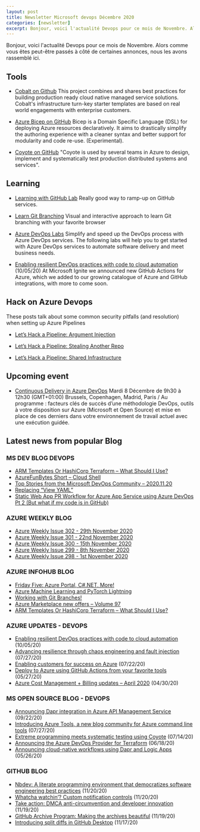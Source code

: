 ```yaml
---
layout: post
title: Newsletter Microsoft devops Décembre 2020
categories: [newsletter]
excerpt: Bonjour, voici l'actualité Devops pour ce mois de Novembre. Alors comme vous êtes peut-être passés à côté de certaines annonces, nous les avons rassemblé ici. 
---
```

Bonjour, voici l'actualité Devops pour ce mois de Novembre. Alors comme vous êtes peut-être passés à côté de certaines annonces, nous les avons rassemblé ici. 

## Tools

- [Cobalt on Github](https://github.com/microsoft/cobalt) This project combines and shares best practices for building production ready cloud native managed service solutions. Cobalt's infrastructure turn-key starter templates are based on real world engagements with enterprise customers.

- [Azure Bicep on GitHub](https://github.com/Azure/bicep) Bicep is a Domain Specific Language (DSL) for deploying Azure resources declaratively. It aims to drastically simplify the authoring experience with a cleaner syntax and better support for modularity and code re-use. (Experimental).

- [Coyote on GitHub](https://microsoft.github.io/coyote/) "Coyote is used by several teams in Azure to design, implement and systematically test production distributed systems and services".

## Learning

- [Learning with GitHub Lab](https://lab.github.com/) Really good way to ramp-up on GitHub services. 
 
- [Learn Git Branching](https://learngitbranching.js.org/) Visual and interactive approach to learn Git branching with your favorite browser
 
- [Azure DevOps Labs](https://azuredevopslabs.com/) Simplify and speed up the DevOps process with Azure DevOps services. The following labs will help you to get started with Azure DevOps services to automate software delivery and meet business needs.

- [Enabling resilient DevOps practices with code to cloud automation](https://azure.microsoft.com/blog/enabling-resilient-devops-practices-with-code-to-cloud-automation/) (10/05/20) 
 At Microsoft Ignite we announced new GitHub Actions for Azure, which we added to our growing catalogue of Azure and GitHub integrations, with more to come soon.

## Hack on Azure Devops

These posts talk about some common security pitfalls (and resolution) when setting up Azure Pipelines

- [Let’s Hack a Pipeline: Argument Injection](https://devblogs.microsoft.com/devops/pipeline-argument-injection/)

- [Let’s Hack a Pipeline: Stealing Another Repo](https://devblogs.microsoft.com/devops/pipeline-stealing-another-repo/)

- [Let’s Hack a Pipeline: Shared Infrastructure](https://devblogs.microsoft.com/devops/pipeline-shared-infrastructure/)

## Upcoming event

- [Continuous Delivery in Azure DevOps](https://info.microsoft.com/FR-DevOps-WBNR-FY21-12Dec-08-ContinuousdeliveryinAzureDevOps-SRDEM51951_LP01Registration-ForminBody.html) Mardi 8 Décembre de 9h30 à 12h30 (GMT+01:00) Brussels, Copenhagen, Madrid, Paris / Au programme : facteurs clés de succès d’une méthodologie DevOps, outils à votre disposition sur Azure (Microsoft et Open Source) et mise en place de ces derniers dans votre environnement de travail actuel avec une exécution guidée.

## Latest news from popular Blog 

### MS DEV BLOG DEVOPS 

<!-- DEVBLOGDEVOPS:START -->
- [ARM Templates Or HashiCorp Terraform – What Should I Use?](https://devblogs.microsoft.com/devops/arm-templates-or-hashicorp-terraform-what-should-i-use/)
- [AzureFunBytes Short – Cloud Shell](https://devblogs.microsoft.com/devops/azurefunbytes-short-cloud-shell/)
- [Top Stories from the Microsoft DevOps Community – 2020.11.20](https://devblogs.microsoft.com/devops/top-stories-from-the-microsoft-devops-community-2020-11-20/)
- [Replacing “View YAML”](https://devblogs.microsoft.com/devops/replacing-view-yaml/)
- [Static Web App PR Workflow for Azure App Service using Azure DevOps Pt 2 (But what if my code is in GitHub)](https://devblogs.microsoft.com/devops/static-web-app-pr-workflow-for-azure-app-service-using-azure-devops-pt-2-but-what-if-my-code-is-in-github/)
<!-- DEVBLOGDEVOPS:END -->


### AZURE WEEKLY BLOG

<!-- AZUREWEEKLY:START -->
- [Azure Weekly Issue 302 - 29th November 2020](https://azureweekly.info/issue-302.html)
- [Azure Weekly Issue 301 - 22nd November 2020](https://azureweekly.info/issue-301.html)
- [Azure Weekly Issue 300 - 15th November 2020](https://azureweekly.info/issue-300.html)
- [Azure Weekly Issue 299 - 8th November 2020](https://azureweekly.info/issue-299.html)
- [Azure Weekly Issue 298 - 1st November 2020](https://azureweekly.info/issue-298.html)
<!-- AZUREWEEKLY:END -->

### AZURE INFOHUB BLOG 

<!-- AZUREINFOHUB:START -->
- [Friday Five: Azure Portal, C#.NET, More!](https://techcommunity.microsoft.com/t5/microsoft-mvp-award-program-blog/friday-five-azure-portal-c-net-more/ba-p/1928256)
- [Azure Machine Learning and PyTorch Lightning](https://techcommunity.microsoft.com/t5/educator-developer-blog/azure-machine-learning-and-pytorch-lightning/ba-p/1936084)
- [Working with Git Branches!](https://techcommunity.microsoft.com/t5/itops-talk-blog/working-with-git-branches/ba-p/1900867)
- [Azure Marketplace new offers – Volume 97](https://techcommunity.microsoft.com/t5/azure-marketplace/azure-marketplace-new-offers-volume-97/ba-p/1791141)
- [ARM Templates Or HashiCorp Terraform – What Should I Use?](https://devblogs.microsoft.com/devops/arm-templates-or-hashicorp-terraform-what-should-i-use/)
<!-- AZUREINFOHUB:END -->


### AZURE UPDATES - DEVOPS 

<!-- AZUREUPDATES:START -->

 - [Enabling resilient DevOps practices with code to cloud automation](https://azure.microsoft.com/blog/enabling-resilient-devops-practices-with-code-to-cloud-automation/) (10/05/20)
 - [Advancing resilience through chaos engineering and fault injection](https://azure.microsoft.com/blog/advancing-resilience-through-chaos-engineering-and-fault-injection/) (07/27/20)
 - [Enabling customers for success on Azure](https://azure.microsoft.com/blog/enabling-customers-for-success-on-azure/) (07/22/20)
 - [Deploy to Azure using GitHub Actions from your favorite tools](https://azure.microsoft.com/blog/deploy-to-azure-using-github-actions-from-your-favorite-tools/) (05/27/20)
 - [Azure Cost Management + Billing updates – April 2020](https://azure.microsoft.com/blog/azure-cost-management-billing-updates-april-2020/) (04/30/20)
<!-- AZUREUPDATES:END -->


### MS OPEN SOURCE BLOG - DEVOPS 

<!-- MSOPENSOURCEBLOG:START -->

 - [Announcing Dapr integration in Azure API Management Service](https://cloudblogs.microsoft.com/opensource/2020/09/22/announcing-dapr-integration-azure-api-management-service-apim/) (09/22/20)
 - [Introducing Azure Tools, a new blog community for Azure command line tools](https://cloudblogs.microsoft.com/opensource/2020/07/27/introducing-azure-tools-new-tech-community-blog/) (07/27/20)
 - [Extreme programming meets systematic testing using Coyote](https://cloudblogs.microsoft.com/opensource/2020/07/14/extreme-programming-meets-systematic-testing-using-coyote/) (07/14/20)
 - [Announcing the Azure DevOps Provider for Terraform](https://cloudblogs.microsoft.com/opensource/2020/06/18/announcing-hashicorp-terraform-azure-devops-provider-release/) (06/18/20)
 - [Announcing cloud-native workflows using Dapr and Logic Apps](https://cloudblogs.microsoft.com/opensource/2020/05/26/announcing-cloud-native-workflows-dapr-logic-apps/) (05/26/20)
<!-- MSOPENSOURCEBLOG:END -->


### GITHUB BLOG


<!-- GITHUB:START -->

 - [Nbdev: A literate programming environment that democratizes software engineering best practices](https://github.blog/2020-11-20-nbdev-a-literate-programming-environment-that-democratizes-software-engineering-best-practices/) (11/20/20)
 - [Whatcha watchin’? Custom notification controls](https://github.blog/2020-11-20-whatcha-watchin-custom-notification-controls/) (11/20/20)
 - [Take action: DMCA anti-circumvention and developer innovation](https://github.blog/2020-11-19-take-action-dmca-anti-circumvention-and-developer-innovation/) (11/19/20)
 - [GitHub Archive Program: Making the archives beautiful](https://github.blog/2020-11-19-github-archive-program-making-the-archives-beautiful/) (11/19/20)
 - [Introducing split diffs in GitHub Desktop](https://github.blog/2020-11-17-introducing-split-diffs-in-github-desktop/) (11/17/20)
<!-- GITHUB:END -->



